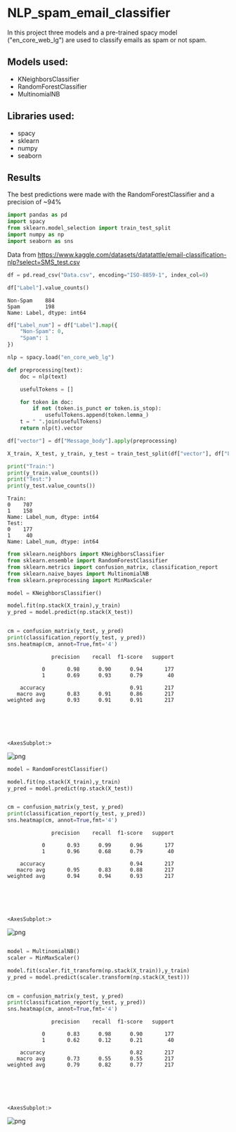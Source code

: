 # NLP_spam_email_classifier

In this project three models and a pre-trained spacy model ("en_core_web_lg") are used to classify emails as spam or not spam.

## Models used:

- KNeighborsClassifier
- RandomForestClassifier
- MultinomialNB

## Libraries used:

- spacy
- sklearn
- numpy
- seaborn

## Results

The best predictions were made with the RandomForestClassifier and a precision of ~94%

```python
import pandas as pd
import spacy
from sklearn.model_selection import train_test_split
import numpy as np
import seaborn as sns
```

Data from https://www.kaggle.com/datasets/datatattle/email-classification-nlp?select=SMS_test.csv

```python
df = pd.read_csv("Data.csv", encoding="ISO-8859-1", index_col=0)
```

```python
df["Label"].value_counts()
```

    Non-Spam    884
    Spam        198
    Name: Label, dtype: int64

```python
df["Label_num"] = df["Label"].map({
    "Non-Spam": 0,
    "Spam": 1
})

```

```python
nlp = spacy.load("en_core_web_lg")
```

```python
def preprocessing(text):
    doc = nlp(text)

    usefulTokens = []

    for token in doc:
        if not (token.is_punct or token.is_stop):
            usefulTokens.append(token.lemma_)
    t = " ".join(usefulTokens)
    return nlp(t).vector

df["vector"] = df["Message_body"].apply(preprocessing)


```

```python
X_train, X_test, y_train, y_test = train_test_split(df["vector"], df["Label_num"], stratify=df["Label_num"], test_size=0.2, random_state=123)
```

```python
print("Train:")
print(y_train.value_counts())
print("Test:")
print(y_test.value_counts())
```

    Train:
    0    707
    1    158
    Name: Label_num, dtype: int64
    Test:
    0    177
    1     40
    Name: Label_num, dtype: int64

```python
from sklearn.neighbors import KNeighborsClassifier
from sklearn.ensemble import RandomForestClassifier
from sklearn.metrics import confusion_matrix, classification_report
from sklearn.naive_bayes import MultinomialNB
from sklearn.preprocessing import MinMaxScaler
```

```python
model = KNeighborsClassifier()

model.fit(np.stack(X_train),y_train)
y_pred = model.predict(np.stack(X_test))


cm = confusion_matrix(y_test, y_pred)
print(classification_report(y_test, y_pred))
sns.heatmap(cm, annot=True,fmt='4')
```

                  precision    recall  f1-score   support

               0       0.98      0.90      0.94       177
               1       0.69      0.93      0.79        40

        accuracy                           0.91       217
       macro avg       0.83      0.91      0.86       217
    weighted avg       0.93      0.91      0.91       217






    <AxesSubplot:>

![png](main_files/main_11_2.png)

```python
model = RandomForestClassifier()

model.fit(np.stack(X_train),y_train)
y_pred = model.predict(np.stack(X_test))


cm = confusion_matrix(y_test, y_pred)
print(classification_report(y_test, y_pred))
sns.heatmap(cm, annot=True,fmt='4')
```

                  precision    recall  f1-score   support

               0       0.93      0.99      0.96       177
               1       0.96      0.68      0.79        40

        accuracy                           0.94       217
       macro avg       0.95      0.83      0.88       217
    weighted avg       0.94      0.94      0.93       217






    <AxesSubplot:>

![png](main_files/main_12_2.png)

```python

model = MultinomialNB()
scaler = MinMaxScaler()

model.fit(scaler.fit_transform(np.stack(X_train)),y_train)
y_pred = model.predict(scaler.transform(np.stack(X_test)))


cm = confusion_matrix(y_test, y_pred)
print(classification_report(y_test, y_pred))
sns.heatmap(cm, annot=True,fmt='4')
```

                  precision    recall  f1-score   support

               0       0.83      0.98      0.90       177
               1       0.62      0.12      0.21        40

        accuracy                           0.82       217
       macro avg       0.73      0.55      0.55       217
    weighted avg       0.79      0.82      0.77       217






    <AxesSubplot:>

![png](main_files/main_13_2.png)
